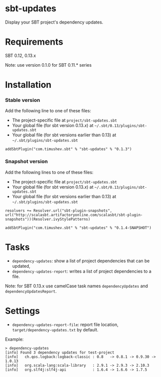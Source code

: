 sbt-updates
==================
Display your SBT project's dependency updates.

Requirements
==============
SBT 0.12, 0.13.x

Note: use version 0.1.0 for SBT 0.11.* series

Installation
============
### Stable version
Add the following line to one of these files:
- The project-specific file at `project/sbt-updates.sbt`
- Your global file (for sbt version 0.13._x_) at `~/.sbt/0.13/plugins/sbt-updates.sbt`
- Your global file (for sbt versions earlier than 0.13) at `~/.sbt/plugins/sbt-updates.sbt`

```
addSbtPlugin("com.timushev.sbt" % "sbt-updates" % "0.1.3")
```

### Snapshot version
Add the following lines to one of these files:
- The project-specific file at `project/sbt-updates.sbt`
- Your global file (for sbt version 0.13._x_) at `~/.sbt/0.13/plugins/sbt-updates.sbt`
- Your global file (for sbt versions earlier than 0.13) at `~/.sbt/plugins/sbt-updates.sbt`

```
resolvers += Resolver.url("sbt-plugin-snapshots", url("http://scalasbt.artifactoryonline.com/scalasbt/sbt-plugin-snapshots"))(Resolver.ivyStylePatterns)

addSbtPlugin("com.timushev.sbt" % "sbt-updates" % "0.1.4-SNAPSHOT")
```

Tasks
=====
* `dependency-updates`: show a list of project dependencies that can be updated,
* `dependency-updates-report`: writes a list of project dependencies to a file.

Note: for SBT 0.13.x use camelCase task names `dependencyUpdates` and `dependencyUpdatesReport`.

Settings
========
* `dependency-updates-report-file`: report file location, `target/dependency-updates.txt` by default.

Example:
```
> dependency-updates
[info] Found 3 dependency updates for test-project
[info]   ch.qos.logback:logback-classic : 0.8   -> 0.8.1 -> 0.9.30 -> 1.0.13
[info]   org.scala-lang:scala-library   : 2.9.1 -> 2.9.3 -> 2.10.3
[info]   org.slf4j:slf4j-api            : 1.6.4 -> 1.6.6 -> 1.7.5
```

